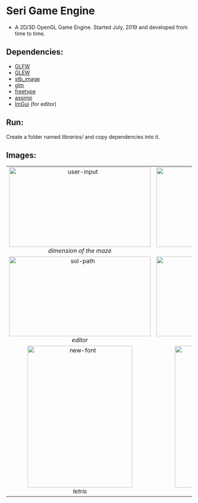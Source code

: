 # Seri Game Engine #
* A 2D/3D OpenGL Game Engine. Started July, 2019 and developed from time to time.
## Dependencies: ##
* [GLFW](https://www.glfw.org)
* [GLEW](http://glew.sourceforge.net)
* [stb_image](https://github.com/nothings/stb/blob/master/stb_image.h)
* [glm](https://github.com/g-truc/glm)
* [freetype](https://www.freetype.org)
* [assimp](https://github.com/assimp/assimp)
* [ImGui](https://github.com/ocornut/imgui) (for editor)
## Run: ##
Create a folder named *libraries/* and copy dependencies into it.
## Images: ##
<table>
    <tr>
        <td align="center">
            <img src="https://github.com/ssduman/seri-game-engine/blob/master/images/user-input.png" alt="user-input" width="384" height="216">
            <br />
            <i> dimension of the maze <i>
        </td>
        <td align="center">
            <img src="https://github.com/ssduman/seri-game-engine/blob/master/images/passage-solution.png" alt="sol-path" width="384" height="216">
            <br />
            <i> exit of the maze <i>
        </td>
    </tr>
    <tr>
        <td align="center">
            <img src="https://github.com/ssduman/seri-game-engine/blob/master/images/editor.png" alt="sol-path" width="384" height="216">
            <br />
            <i> editor <i>
        </td>
        <td align="center">
            <img src="https://github.com/ssduman/seri-game-engine/blob/master/images/snake.png" alt="solved" width="384" height="216">
            <br />
            <i> snake <i>
        </td>
    </tr>
    <tr>
        <td align="center">
            <img src="https://github.com/ssduman/seri-game-engine/blob/master/images/tetris.png" alt="new-font" width="284" height="384">
            <br />
            <i> tetris <i>
        </td>
        <td align="center">
            <img src="https://github.com/ssduman/seri-game-engine/blob/master/images/mics.png" alt="solved-new-font" width="284" height="384">
            <br />
            <i> miscellaneous <i>
        </td>
    </tr>
</table>
